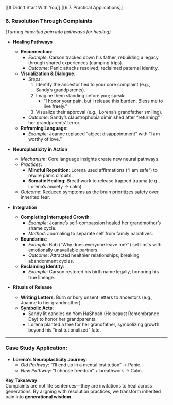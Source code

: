 [[It Didn't Start With You]]
[[6.7. Practical Applications]]
### **6. Resolution Through Complaints**

_(Turning inherited pain into pathways for healing)_

- **Healing Pathways**
    
    - **Reconnection**:
        - _Example_: Carson tracked down his father, rebuilding a legacy through shared experiences (camping trips).
        - _Outcome_: Panic attacks resolved; reclaimed paternal identity.
    - **Visualization & Dialogue**:
        - _Steps_:
            1. Identify the ancestor tied to your core complaint (e.g., Sandy’s grandparents).
            2. Imagine them standing before you; speak:
                - “I honor your pain, but I release this burden. Bless me to live freely.”
            3. Visualize their approval (e.g., Lorena’s grandfather smiling).
        - _Outcome_: Sandy’s claustrophobia diminished after “returning” her grandparents’ terror.
    - **Reframing Language**:
        - _Example_: Joanne replaced “abject disappointment” with “I am worthy of love.”
- **Neuroplasticity in Action**
    
    - _Mechanism_: Core language insights create new neural pathways.
    - _Practices_:
        - **Mindful Repetition**: Lorena used affirmations (“I am safe”) to rewire panic circuits.
        - **Somatic Healing**: Breathwork to release trapped trauma (e.g., Lorena’s anxiety → calm).
    - _Outcome_: Reduced symptoms as the brain prioritizes safety over inherited fear.
- **Integration**
    
    - **Completing Interrupted Growth**:
        - _Example_: Joanne’s self-compassion healed her grandmother’s shame cycle.
        - _Method_: Journaling to separate self from family narratives.
    - **Boundaries**:
        - _Example_: Bob (“Why does everyone leave me?”) set limits with emotionally unavailable partners.
        - _Outcome_: Attracted healthier relationships, breaking abandonment cycles.
    - **Reclaiming Identity**:
        - _Example_: Carson restored his birth name legally, honoring his true lineage.
- **Rituals of Release**
    
    - **Writing Letters**: Burn or bury unsent letters to ancestors (e.g., Joanne to her grandmother).
    - **Symbolic Acts**:
        - Sandy lit candles on Yom HaShoah (Holocaust Remembrance Day) to honor her grandparents.
        - Lorena planted a tree for her grandfather, symbolizing growth beyond his “institutionalized” fate.

---

### **Case Study Application**:

- **Lorena’s Neuroplasticity Journey**:
    - _Old Pathway_: “I’ll end up in a mental institution” → Panic.
    - _New Pathway_: “I choose freedom” + breathwork → Calm.

**Key Takeaway**:  
Complaints are not life sentences—they are invitations to heal across generations. By aligning with resolution practices, we transform inherited pain into **generational wisdom**.